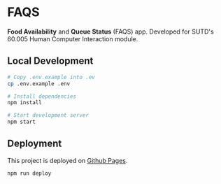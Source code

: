 # FAQS

**Food Availability** and **Queue Status** (FAQS) app. Developed for SUTD's 60.005 Human Computer Interaction module.

## Local Development

```sh
# Copy .env.example into .ev
cp .env.example .env

# Install dependencies
npm install

# Start development server
npm start
```

## Deployment

This project is deployed on [Github Pages](https://pyraxo.github.io/faqs-app).

```sh
npm run deploy
```
